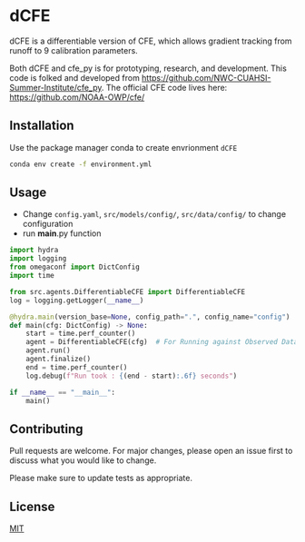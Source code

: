 # dCFE
dCFE is a differentiable version of CFE, which allows gradient tracking from runoff to 9  calibration parameters.  

Both dCFE and cfe_py is for prototyping, research, and development. This code is folked and developed from https://github.com/NWC-CUAHSI-Summer-Institute/cfe_py. The official CFE code lives here: https://github.com/NOAA-OWP/cfe/

## Installation

Use the package manager conda to create envrionment ```dCFE```

```bash
conda env create -f environment.yml
```

## Usage
- Change ```config.yaml```, ```src/models/config/```, ```src/data/config/``` to change configuration
- run __main__.py function

```python
import hydra
import logging
from omegaconf import DictConfig
import time

from src.agents.DifferentiableCFE import DifferentiableCFE
log = logging.getLogger(__name__)

@hydra.main(version_base=None, config_path=".", config_name="config")
def main(cfg: DictConfig) -> None:
    start = time.perf_counter()
    agent = DifferentiableCFE(cfg)  # For Running against Observed Data
    agent.run()
    agent.finalize()
    end = time.perf_counter()
    log.debug(f"Run took : {(end - start):.6f} seconds")

if __name__ == "__main__":
    main()
```

## Contributing

Pull requests are welcome. For major changes, please open an issue first
to discuss what you would like to change.

Please make sure to update tests as appropriate.

## License

[MIT](https://choosealicense.com/licenses/mit/)